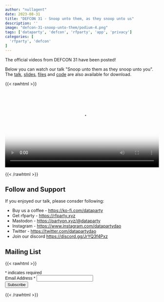 ```yaml
---
author: "nullagent"
date: 2023-08-31
title: "DEFCON 31 - Snoop unto them, as they snoop unto us"
description: ''
image: "defcon-31-snoop-unto-them/podium-4.png"
tags: ['dataparty', 'defcon', 'rfparty', 'app', 'privacy']
categories: [
  'rfparty', 'defcon'
]
---
```


The official videos from DEFCON 31 have been posted!

Below you can watch our talk "Snoop unto them as they snoop unto you". The [talk](https://media.defcon.org/DEF%20CON%2031/DEF%20CON%2031%20video%20and%20slides/DEF%20CON%2031%20-%20Snoop%20on%20to%20them%2C%20as%20they%20snoop%20on%20to%20us%20-%20Alan%20Meekins.mp4), [slides](https://media.defcon.org/DEF%20CON%2031/DEF%20CON%2031%20presentations/nullagent%20rekcahdam%20-%20Snoop%20on%20to%20them%20as%20they%20snoop%20on%20to%20us.pdf), [files](https://media.defcon.org/DEF%20CON%2031/DEF%20CON%2031%20presentations/nullagent%20rekcahdam%20-%20Snoop%20on%20to%20them%20as%20they%20snoop%20on%20to%20us/) and [code](https://rfparty.xyz/) are also available for download.

{{< rawhtml >}}

<video width=100% poster="/images/defcon-31-snoop-unto-them/podium-1.png" controls>
    <source src="/images/defcon-31-snoop-unto-them/DEF CON 31 - Snoop on to them, as they snoop on to us - nullagent.mp4" type="video/mp4">
</video>

{{< /rawhtml >}}


## Follow and Support

If you enjoyed our talk, please consder following:

 * Buy us a coffee - https://ko-fi.com/dataparty
 * Get rfparty - https://rfparty.xyz
 * Mastodon - https://partyon.xyz/@dataparty
 * Instagram - https://www.instagram.com/datapartydao
 * Twitter - https://twitter.com/datapartydao
 * Join our discord https://discord.gg/JrYQ3f4Pxz




## Mailing List

{{< rawhtml >}}
<!-- Begin Mailchimp Signup Form -->
<link href="//cdn-images.mailchimp.com/embedcode/classic-071822.css" rel="stylesheet" type="text/css">
<style type="text/css">
	#mc_embed_signup{clear:left; font:14px Helvetica,Arial,sans-serif; 
    max-width: 75%;
  }
	/* Add your own Mailchimp form style overrides in your site stylesheet or in this style block.
	   We recommend moving this block and the preceding CSS link to the HEAD of your HTML file. */
</style>
<div id="mc_embed_signup">
    <form action="https://xyz.us21.list-manage.com/subscribe/post?u=7cfbc2e5276396fb5f543a2ed&amp;id=5ea825f5ee&amp;f_id=007bc2e1f0" method="post" id="mc-embedded-subscribe-form" name="mc-embedded-subscribe-form" class="validate" target="_self">
        <div id="mc_embed_signup_scroll"></div>
        
  <div class="indicates-required"><span class="asterisk">*</span> indicates required</div>
    
  <div class="mc-field-group">
    <label for="mce-EMAIL">Email Address  <span class="asterisk">*</span>
  </label>
    <input type="email" value="" name="EMAIL" class="required email" id="mce-EMAIL" required>
    <span id="mce-EMAIL-HELPERTEXT" class="helper_text"></span>
  </div>

  <div id="mce-responses" class="clear foot">
    <div class="response" id="mce-error-response" style="display:none"></div>
    <div class="response" id="mce-success-response" style="display:none"></div>
  </div>    <!-- real people should not fill this in and expect good things - do not remove this or risk form bot signups-->

  <div style="position: absolute; left: -5000px;" aria-hidden="true"><input type="text" name="b_7cfbc2e5276396fb5f543a2ed_5ea825f5ee" tabindex="-1" value=""></div>
      <div class="optionalParent">
          <div class="clear foot">
              <input type="submit" value="Subscribe" name="subscribe" id="mc-embedded-subscribe" class="button">
          </div>
      </div>
  </div>

</form>
</div>
<!--End mc_embed_signup-->
{{< /rawhtml >}}
